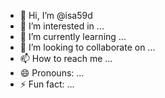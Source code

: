 - 👋 Hi, I’m @isa59d
- 👀 I’m interested in ...
- 🌱 I’m currently learning ...
- 💞️ I’m looking to collaborate on ...
- 📫 How to reach me ...
- 😄 Pronouns: ...
- ⚡ Fun fact: ...

<!---
isa59d/isa59d is a ✨ special ✨ repository because its `README.md` (this file) appears on your GitHub profile.
You can click the Preview link to take a look at your changes.
--->
